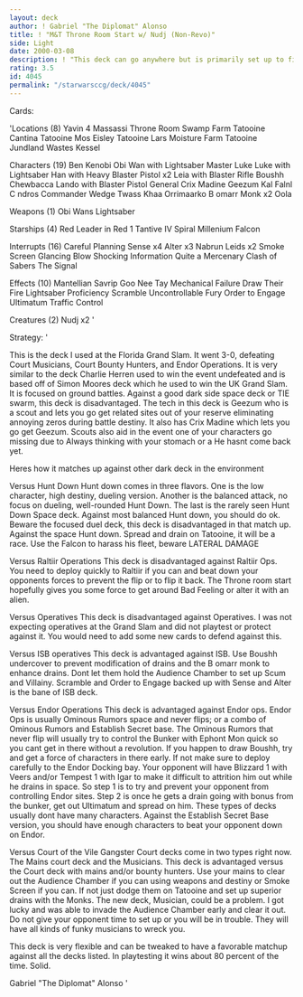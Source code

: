```yaml
---
layout: deck
author: ! Gabriel "The Diplomat" Alonso
title: ! "M&T Throne Room Start w/ Nudj (Non-Revo)"
side: Light
date: 2000-03-08
description: ! "This deck can go anywhere but is primarily set up to fight on Tatooine and has a modest space package."
rating: 3.5
id: 4045
permalink: "/starwarsccg/deck/4045"
---
```

Cards: 

'Locations (8)
Yavin 4 Massassi Throne Room
Swamp
Farm
Tatooine Cantina
Tatooine Mos Eisley
Tatooine Lars Moisture Farm
Tatooine Jundland Wastes
Kessel

Characters (19)
Ben Kenobi
Obi Wan with Lightsaber
Master Luke
Luke with Lightsaber
Han with Heavy Blaster Pistol x2
Leia with Blaster Rifle
Boushh
Chewbacca
Lando with Blaster Pistol
General Crix Madine
Geezum
Kal Falnl C ndros
Commander Wedge
Twass Khaa
Orrimaarko
B omarr Monk x2
Oola

Weapons (1)
Obi Wans Lightsaber

Starships (4)
Red Leader in Red 1
Tantive IV
Spiral
Millenium Falcon

Interrupts (16)
Careful Planning
Sense x4
Alter x3
Nabrun Leids x2
Smoke Screen
Glancing Blow
Shocking Information
Quite a Mercenary
Clash of Sabers
The Signal

Effects (10)
Mantellian Savrip
Goo Nee Tay
Mechanical Failure
Draw Their Fire
Lightsaber Proficiency
Scramble
Uncontrollable Fury
Order to Engage
Ultimatum
Traffic Control

Creatures (2)
Nudj x2
'

Strategy: '

This is the deck I used at the Florida Grand Slam. It went 3-0, defeating Court Musicians, Court Bounty Hunters, and Endor Operations. It is very similar to the deck Charlie Herren used to win the event undefeated and is based off of Simon Moores deck which he used to win the UK Grand Slam. It is focused on ground battles. Against a good dark side space deck or TIE swarm, this deck is disadvantaged. The tech in this deck is Geezum who is a scout and lets you go get related sites out of your reserve eliminating annoying zeros during battle destiny. It also has Crix Madine which lets you go get Geezum. Scouts also aid in the event one of your characters go missing due to Always thinking with your stomach or a He hasnt come back yet.

Heres how it matches up against other dark deck in the environment

Versus Hunt Down Hunt down comes in three flavors. One is the low character, high destiny, dueling version. Another is the balanced attack, no focus on dueling, well-rounded Hunt Down. The last is the rarely seen Hunt Down Space deck. Against most balanced Hunt down, you should do ok. Beware the focused duel deck, this deck is disadvantaged in that match up. Against the space Hunt down. Spread and drain on Tatooine, it will be a race. Use the Falcon to harass his fleet, beware LATERAL DAMAGE

Versus Raltiir Operations This deck is disadvantaged against Raltiir Ops. You need to deploy quickly to Raltiir if you can and beat down your opponents forces to prevent the flip or to flip it back. The Throne room start hopefully gives you some force to get around Bad Feeling or alter it with an alien.

Versus Operatives This deck is disadvantaged against Operatives. I was not expecting operatives at the Grand Slam and did not playtest or protect against it. You would need to add some new cards to defend against this.

Versus ISB operatives This deck is advantaged against ISB. Use Boushh undercover to prevent modification of drains and the B omarr monk to enhance drains. Dont let them hold the Audience Chamber to set up Scum and Villainy. Scramble and Order to Engage backed up with Sense and Alter is the bane of ISB deck.

Versus Endor Operations This deck is advantaged against Endor ops. Endor Ops is usually Ominous Rumors space and never flips; or a combo of Ominous Rumors and Establish Secret base. The Ominous Rumors that never flip will usually try to control the Bunker with Ephont Mon quick so you cant get in there without a revolution. If you happen to draw Boushh, try and get a force of characters in there early. If not make sure to deploy carefully to the Endor Docking bay. Your opponent will have Blizzard 1 with Veers and/or Tempest 1 with Igar to make it difficult to attrition him out while he drains in space. So step 1 is to try and prevent your opponent from controlling Endor sites. Step 2 is once he gets a drain going with bonus from the bunker, get out Ultimatum and spread on him. These types of decks usually dont have many characters. Against the Establish Secret Base version, you should have enough characters to beat your opponent down on Endor.

Versus Court of the Vile Gangster Court decks come in two types right now. The Mains court deck and the Musicians. This deck is advantaged versus the Court deck with mains and/or bounty hunters. Use your mains to clear out the Audience Chamber if you can using weapons and destiny or Smoke Screen if you can. If not just dodge them on Tatooine and set up superior drains with the Monks. The new deck, Musician, could be a problem. I got lucky and was able to invade the Audience Chamber early and clear it out. Do not give your opponent time to set up or you will be in trouble. They will have all kinds of funky musicians to wreck you.

This deck is very flexible and can be tweaked to have a favorable matchup against all the decks listed. In playtesting it wins about 80 percent of the time. Solid.

Gabriel "The Diplomat" Alonso '
